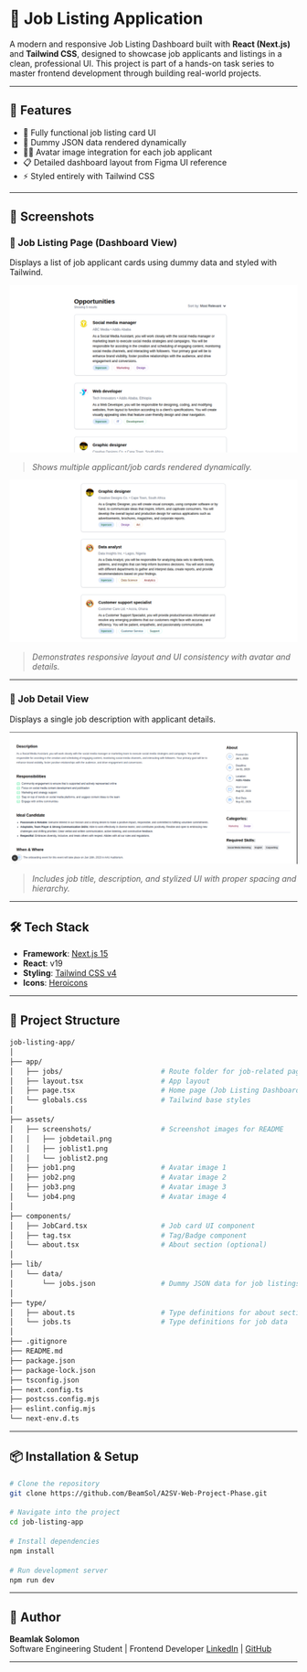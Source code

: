 # 💼 Job Listing Application

A modern and responsive Job Listing Dashboard built with **React (Next.js)** and **Tailwind CSS**, designed to showcase job applicants and listings in a clean, professional UI. This project is part of a hands-on task series to master frontend development through building real-world projects.

---

## 🚀 Features

- 🔹 Fully functional job listing card UI
- 📄 Dummy JSON data rendered dynamically
- 🧑‍💼 Avatar image integration for each job applicant
- 📋 Detailed dashboard layout from Figma UI reference
- ⚡ Styled entirely with Tailwind CSS

---

## 📸 Screenshots

### 🔹 Job Listing Page (Dashboard View)

Displays a list of job applicant cards using dummy data and styled with Tailwind.

![Job Listing Page – View 1](./assets/screenshots/joblist1.png)
> *Shows multiple applicant/job cards rendered dynamically.*

![Job Listing Page – View 2](./assets/screenshots/joblist2.png)
> *Demonstrates responsive layout and UI consistency with avatar and details.*

---

### 🔹 Job Detail View

Displays a single job description with applicant details.

![Job Detail Page](./assets/screenshots/jobdetail.png)
> *Includes job title, description, and stylized UI with proper spacing and hierarchy.*

---

## 🛠️ Tech Stack

- **Framework**: [Next.js 15](https://nextjs.org)
- **React**: v19
- **Styling**: [Tailwind CSS v4](https://tailwindcss.com)
- **Icons**: [Heroicons](https://heroicons.com)

---

## 📁 Project Structure
```bash
job-listing-app/
│
├── app/
│   ├── jobs/                        # Route folder for job-related pages
│   ├── layout.tsx                   # App layout
│   ├── page.tsx                     # Home page (Job Listing Dashboard)
│   └── globals.css                  # Tailwind base styles
│
├── assets/
│   ├── screenshots/                 # Screenshot images for README
│   │   ├── jobdetail.png
│   │   ├── joblist1.png
│   │   └── joblist2.png
│   ├── job1.png                     # Avatar image 1
│   ├── job2.png                     # Avatar image 2
│   ├── job3.png                     # Avatar image 3
│   └── job4.png                     # Avatar image 4
│
├── components/
│   ├── JobCard.tsx                  # Job card UI component
│   ├── tag.tsx                      # Tag/Badge component
│   └── about.tsx                    # About section (optional)
│
├── lib/
│   └── data/
│       └── jobs.json                # Dummy JSON data for job listings
│
├── type/
│   ├── about.ts                     # Type definitions for about section
│   └── jobs.ts                      # Type definitions for job data
│
├── .gitignore
├── README.md
├── package.json
├── package-lock.json
├── tsconfig.json
├── next.config.ts
├── postcss.config.mjs
├── eslint.config.mjs
└── next-env.d.ts
```
---

## 📦 Installation & Setup

```bash
# Clone the repository
git clone https://github.com/BeamSol/A2SV-Web-Project-Phase.git

# Navigate into the project
cd job-listing-app

# Install dependencies
npm install

# Run development server
npm run dev
```
--- 

## 🙌 Author

**Beamlak Solomon**  
Software Engineering Student | Frontend Developer 
[LinkedIn](https://www.linkedin.com/in/beamlak-solomon-540890264/) | [GitHub](https://github.com/BeamSol)

---